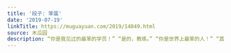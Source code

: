 ```yaml
---
title: '段子: 笨蛋'
date: '2019-07-19'
linkTitle: https://muguayuan.com/2019/14049.html
source: 木瓜园
description: “你是我见过的最笨的学员！” “是的，教练。” “你是世界上最笨的人！” “其他地方的教练第一天见面就骂我笨了，你是在第三天！”
---
```

